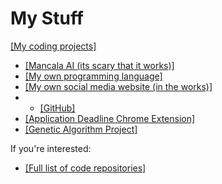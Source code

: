 # My Stuff

[[My coding projects]](https://github.com/JeffreyHuang06?tab=repositories)

* [[Mancala AI (its scary that it works)]](https://github.com/JeffreyHuang06/mancala-bot)
* [[My own programming language]](https://github.com/JeffreyHuang06/pyNote)
* [[My own social media website (in the works)]](http://frespo.epizy.com/)
* * [[GitHub]](https://github.com/JeffreyHuang06/Frespo2)
* [[Application Deadline Chrome Extension]](https://github.com/JeffreyHuang06/deadlinemanager-extension)
* [[Genetic Algorithm Project]](https://github.com/JeffreyHuang06/genetic-ttt)

If you're interested:
* [[Full list of code repositories]](https://github.com/JeffreyHuang06?tab=repositories)
